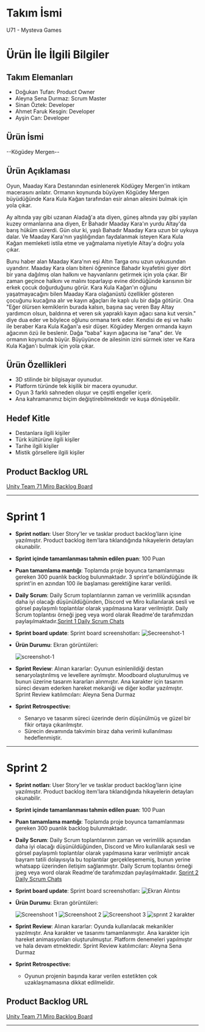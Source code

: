 # **Takım İsmi**

U71 - Mysteva Games

# Ürün İle İlgili Bilgiler

## Takım Elemanları
- Doğukan Tufan: Product Owner
- Aleyna Sena Durmaz: Scrum Master
- Sinan Öztek: Developer
- Ahmet Faruk Kesgin: Developer
- Ayşin Can: Developer

## Ürün İsmi

--Kögüdey Mergen--
 
## Ürün Açıklaması
Oyun, Maaday Kara Destanından esinlenerek Ködügey Mergen'in intikam macerasını anlatır. Ormanın koynunda büyüyen Kögüdey Mergen büyüdüğünde Kara Kula Kağan tarafından esir alınan ailesini bulmak için yola çıkar.


Ay altında yay gibi uzanan Aladağ'a ata diyen, güneş altında yay gibi yayılan kuzey ormanlarına ana diyen, Er Bahadır Maaday Kara'ın yurdu Altay'da barış hüküm sürerdi.
Gün olur ki, yaşlı Bahadır Maaday Kara uzun bir uykuya dalar. Ve Maaday Kara'nın yaşlılığından faydalanmak isteyen Kara Kula Kağan memleketi istila etme ve yağmalama niyetiyle Altay'a doğru yola çıkar.

Bunu haber alan Maaday Kara'nın eşi Altın Targa onu uzun uykusundan uyandırır. Maaday Kara olanı biteni öğrenince Bahadır kıyafetini giyer dört bir yana dağılmış olan halkını ve hayvanlarını getirmek için yola çıkar. Bir zaman geçince halkını ve malını toparlayıp evine döndüğünde karısının bir erkek çocuk doğurduğunu görür. Kara Kula Kağan'ın oğlunu yaşatmayacağını bilen Maaday Kara olağanüstü özellikler gösteren çocuğunu kucağına alır ve kayın ağaçları ile kaplı ulu bir dağa götürür. Ona "Eğer ölürsen kemiklerin burada kalsın, başına saç veren Bay Altay yardımcın olsun, baldırına et veren sık yapraklı kayın ağacı sana kut versin." diye dua eder ve böylece oğlunu ormana terk eder. Kendisi de eşi ve halkı ile beraber Kara Kula Kağan'a esir düşer. Kögüdey Mergen ormanda kayın ağacının özü ile beslenir. Dağa "baba" kayın ağacına ise "ana" der. Ve ormanın koynunda büyür. Büyüyünce de ailesinin izini sürmek ister ve Kara Kula Kağan'ı bulmak için yola çıkar.

## Ürün Özellikleri

- 3D stilinde bir bilgisayar oyunudur.
- Platform türünde tek kişilik bir macera oyunudur.
- Oyun 3 farklı sahneden oluşur ve çeşitli engeller içerir.
- Ana kahramanımız biçim değiştirebilmektedir ve kuşa dönüşebilir.

## Hedef Kitle

- Destanlara ilgili kişiler
- Türk kültürüne ilgili kişiler
- Tarihe ilgili kişiler
- Mistik görsellere ilgili kişiler

## Product Backlog URL

[Unity Team 71 Miro Backlog Board](https://miro.com/app/board/uXjVM9w5jOM=/?share_link_id=59489808086)



---

# Sprint 1

- **Sprint notları**: User Story'ler ve tasklar product backlog'ların içine yazılmıştır. Product backlog item'lara tıklandığında hikayelerin detayları okunabilir.

- **Sprint içinde tamamlanması tahmin edilen puan**: 100 Puan

- **Puan tamamlama mantığı**: Toplamda proje boyunca tamamlanması gereken 300 puanlık backlog bulunmaktadır. 3 sprint'e bölündüğünde ilk sprint'in en azından 100 ile başlaması gerektiğine karar verildi.

- **Daily Scrum**: Daily Scrum toplantılarının zaman ve verimlilik açısından daha iyi olacağı düşünüldüğünden, Discord ve Miro kullanılarak sesli ve görsel paylaşımlı toplantılar olarak yapılmasına karar verilmiştir. Daily Scrum toplantısı örneği jpeg veya word olarak Readme'de tarafımızdan paylaşılmaktadır.[Sprint 1 Daily Scrum Chats](https://docs.google.com/document/d/1bgASB4J620PAkgVM50E0bMO8tp1layfeP-CRlPfUT-E/edit)

- **Sprint board update**: Sprint board screenshotları: 
![Secreenshot-1](https://github.com/SinanOztek/Bootcamp-Game-Google-Akademi/assets/120099497/f02d883d-8495-42dd-9f6d-e70523c7f837)

- **Ürün Durumu**: Ekran görüntüleri:
  
   ![screenshot-1](https://github.com/SinanOztek/Bootcamp-Game-Google-Akademi/assets/120099497/56518717-d70c-40f3-8cf6-ade0fc4d9d26)


- **Sprint Review**: 
Alınan kararlar: Oyunun esinlenildiği destan senaryolaştırılmış ve levellere ayrılmıştır. Moodboard oluşturulmuş ve bunun üzerine tasarım kararları alınmıştır. Ana karakter için tasarım süreci devam ederken hareket mekaniği ve diğer kodlar yazılmıştır. Sprint Review katılımcıları: Aleyna Sena Durmaz

- **Sprint Retrospective:**
   - Senaryo ve tasarım süreci üzerinde derin düşünülmüş ve güzel bir fikir ortaya çıkarılmıştır.
   - Sürecin devamında takvimin biraz daha verimli kullanılması hedeflenmiştir.


---

# Sprint 2

- **Sprint notları**: User Story'ler ve tasklar product backlog'ların içine yazılmıştır. Product backlog item'lara tıklandığında hikayelerin detayları okunabilir.

- **Sprint içinde tamamlanması tahmin edilen puan**: 100 Puan

- **Puan tamamlama mantığı**: Toplamda proje boyunca tamamlanması gereken 300 puanlık backlog bulunmaktadır.

- **Daily Scrum**: Daily Scrum toplantılarının zaman ve verimlilik açısından daha iyi olacağı düşünüldüğünden, Discord ve Miro kullanılarak sesli ve görsel paylaşımlı toplantılar olarak yapılmasına karar verilmiştir ancak bayram tatili dolayısıyla bu toplantılar gerçekleşememiş, bunun yerine whatsapp üzerinden iletişim sağlanmıştır. Daily Scrum toplantısı örneği jpeg veya word olarak Readme'de tarafımızdan paylaşılmaktadır. [Sprint 2 Daily Scrum Chats](https://docs.google.com/document/d/1w0VRkKrtwFZSKtfUFliLnFvcHN05yWyW2r83kzAagG4/edit?usp=sharing)

- **Sprint board update**: Sprint board screenshotları: 
  ![Ekran Alıntısı](https://github.com/SinanOztek/Bootcamp-Game-Google-Akademi/assets/120099497/41823d38-bca6-4d5f-b3ac-5b2710625101)


- **Ürün Durumu**: Ekran görüntüleri:
  
    ![Screenshoot 1](https://github.com/SinanOztek/Bootcamp-Game-Google-Akademi/assets/120099497/46f693f3-d074-486b-9d83-f37a54747254)
    ![Screenshoot 2](https://github.com/SinanOztek/Bootcamp-Game-Google-Akademi/assets/120099497/a3ba9e63-333f-4757-9363-e68ca6a5ccef)
    ![Screenshoot 3](https://github.com/SinanOztek/Bootcamp-Game-Google-Akademi/assets/120099497/1d672926-ea6b-4c85-a471-998e53979be1)
    ![sprınt 2 karakter](https://github.com/SinanOztek/Bootcamp-Game-Google-Akademi/assets/120099497/2a83a88e-5f0c-4349-b5d4-e8c0372b0bfa)

- **Sprint Review**: 
Alınan kararlar: Oyunda kullanılacak mekanikler yazılmıştır. Ana karakter ve tasarımı tamamlanmıştır. Ana karakter için hareket animasyonları oluşturulmuştur. Platform denemeleri yapılmıştır ve hala devam etmektedir. Sprint Review katılımcıları: Aleyna Sena Durmaz

- **Sprint Retrospective:**
   - Oyunun projenin başında karar verilen estetikten çok uzaklaşmamasına dikkat edilmelidir.

## Product Backlog URL

[Unity Team 71 Miro Backlog Board](https://miro.com/app/board/uXjVM9w5jOM=/?share_link_id=59489808086)


---

